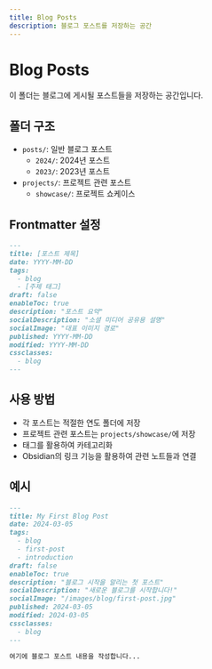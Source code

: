 ```yaml
---
title: Blog Posts
description: 블로그 포스트를 저장하는 공간
---
```


# Blog Posts

이 폴더는 블로그에 게시될 포스트들을 저장하는 공간입니다.

## 폴더 구조
- `posts/`: 일반 블로그 포스트
  - `2024/`: 2024년 포스트
  - `2023/`: 2023년 포스트
- `projects/`: 프로젝트 관련 포스트
  - `showcase/`: 프로젝트 쇼케이스

## Frontmatter 설정
```markdown
---
title: [포스트 제목]
date: YYYY-MM-DD
tags:
  - blog
  - [주제 태그]
draft: false
enableToc: true
description: "포스트 요약"
socialDescription: "소셜 미디어 공유용 설명"
socialImage: "대표 이미지 경로"
published: YYYY-MM-DD
modified: YYYY-MM-DD
cssclasses:
  - blog
---
```

## 사용 방법
- 각 포스트는 적절한 연도 폴더에 저장
- 프로젝트 관련 포스트는 `projects/showcase/`에 저장
- 태그를 활용하여 카테고리화
- Obsidian의 링크 기능을 활용하여 관련 노트들과 연결

## 예시
```markdown
---
title: My First Blog Post
date: 2024-03-05
tags:
  - blog
  - first-post
  - introduction
draft: false
enableToc: true
description: "블로그 시작을 알리는 첫 포스트"
socialDescription: "새로운 블로그를 시작합니다!"
socialImage: "/images/blog/first-post.jpg"
published: 2024-03-05
modified: 2024-03-05
cssclasses:
  - blog
---

여기에 블로그 포스트 내용을 작성합니다...
``` 